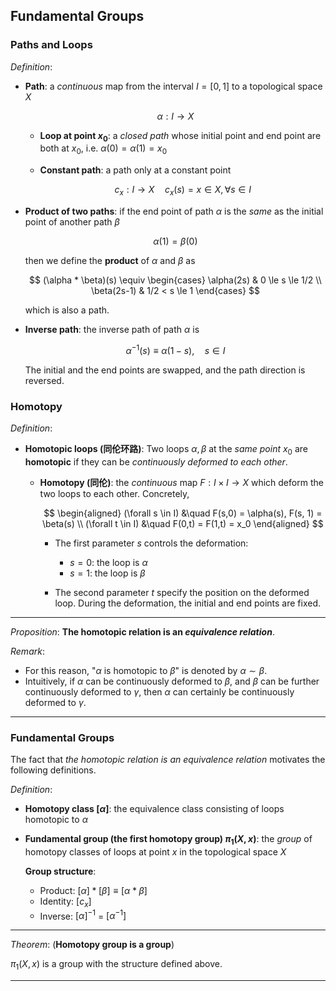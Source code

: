 ## Fundamental Groups

### Paths and Loops

*Definition*:

- **Path**: a *continuous* map from the interval $I = [0,1]$ to a topological space $X$
    
    $$ \alpha: I \rightarrow X $$

    - **Loop at point $x_0$**: a *closed path* whose initial point and end point are both at $x_0$, i.e. $\alpha(0) = \alpha(1) = x_0$ 
    
    - **Constant path**: a path only at a constant point

        $$
        c_x: I \rightarrow X \quad c_x(s) = x \in X, \forall s \in I
        $$
    
- **Product of two paths**: if the end point of path $\alpha$ is the *same* as the initial point of another path $\beta$
 
    $$ \alpha(1) = \beta(0) $$
    
    then we define the **product** of $\alpha$ and $\beta$ as
    
    $$
    (\alpha * \beta)(s) \equiv
    \begin{cases}
        \alpha(2s)  & 0 \le s \le 1/2 \\
        \beta(2s-1) & 1/2 < s \le 1
    \end{cases}
    $$

    which is also a path.

- **Inverse path**: the inverse path of path $\alpha$ is 

    $$
    \alpha^{-1}(s) \equiv \alpha(1-s), \quad s \in I
    $$

    The initial and the end points are swapped, and the path direction is reversed. 

### Homotopy

*Definition*:

- **Homotopic loops (同伦环路)**: Two loops $\alpha, \beta$ at the *same point* $x_0$ are **homotopic** if they can be *continuously deformed to each other*.

    - **Homotopy (同伦)**: the *continuous* map $F: I \times I \rightarrow X$ which deform the two loops to each other. Concretely, 

        $$
        \begin{aligned}
            (\forall s \in I) &\quad F(s,0) = \alpha(s), F(s, 1) = \beta(s) \\
            (\forall t \in I) &\quad F(0,t) = F(1,t) = x_0
        \end{aligned}
        $$

        - The first parameter $s$ controls the deformation:
            - $s = 0$: the loop is $\alpha$
            - $s = 1$: the loop is $\beta$

        - The second parameter $t$ specify the position on the deformed loop. During the deformation, the initial and end points are fixed. 

----

*Proposition*: **The homotopic relation is an *equivalence relation***.  
    
*Remark*: 
- For this reason, "$\alpha$ is homotopic to $\beta$" is denoted by $\alpha \sim \beta$. 
- Intuitively, if $\alpha$ can be continuously deformed to $\beta$, and $\beta$ can be further continuously deformed to $\gamma$, then $\alpha$ can certainly be continuously deformed to $\gamma$. 

----

### Fundamental Groups

The fact that *the homotopic relation is an equivalence relation* motivates the following definitions.

*Definition*:

- **Homotopy class $[\alpha]$**: the equivalence class consisting of loops homotopic to $\alpha$

- **Fundamental group (the first homotopy group) $\pi_1(X,x)$**: the *group* of homotopy classes of loops at point $x$ in the topological space $X$
    
    **Group structure**:

    - Product: $[\alpha] * [\beta] \equiv [\alpha * \beta]$
    - Identity: $[c_x]$
    - Inverse: $[\alpha]^{-1}$ = $[\alpha^{-1}]$

----

*Theorem*: (**Homotopy group is a group**)

$\pi_1(X,x)$ is a group with the structure defined above.

----